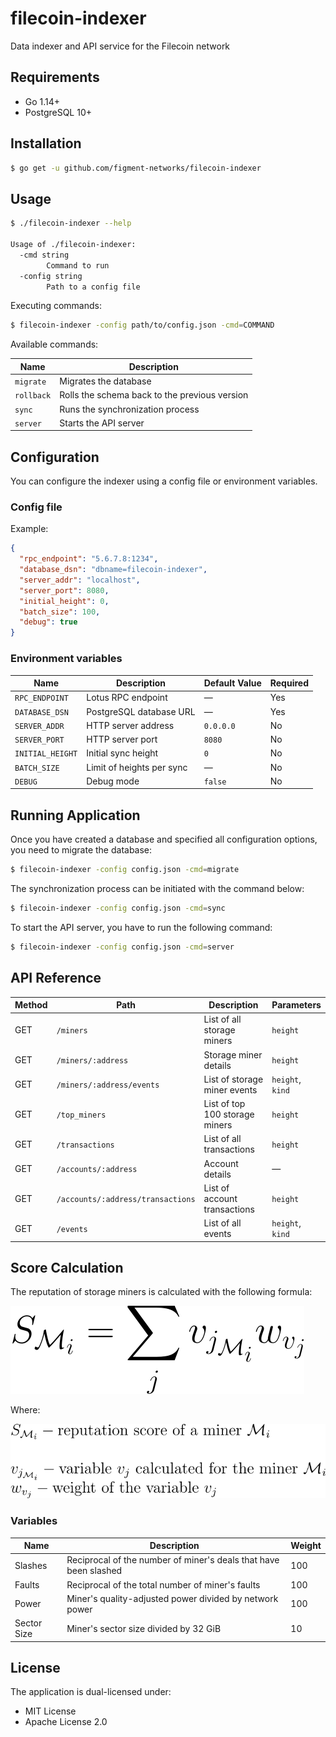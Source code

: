 # filecoin-indexer

Data indexer and API service for the Filecoin network

## Requirements

- Go 1.14+
- PostgreSQL 10+

## Installation

```bash
$ go get -u github.com/figment-networks/filecoin-indexer
```

## Usage

```bash
$ ./filecoin-indexer --help

Usage of ./filecoin-indexer:
  -cmd string
    	Command to run
  -config string
    	Path to a config file
```

Executing commands:

```bash
$ filecoin-indexer -config path/to/config.json -cmd=COMMAND
```

Available commands:

| Name       | Description                                   |
|------------|-----------------------------------------------|
| `migrate`  | Migrates the database                         |
| `rollback` | Rolls the schema back to the previous version |
| `sync`     | Runs the synchronization process              |
| `server`   | Starts the API server                         |

## Configuration

You can configure the indexer using a config file or environment variables.

### Config file

Example:

```json
{
  "rpc_endpoint": "5.6.7.8:1234",
  "database_dsn": "dbname=filecoin-indexer",
  "server_addr": "localhost",
  "server_port": 8080,
  "initial_height": 0,
  "batch_size": 100,
  "debug": true
}
```

### Environment variables

| Name             | Description               | Default Value | Required |
|------------------|---------------------------|---------------|----------|
| `RPC_ENDPOINT`   | Lotus RPC endpoint        | —             | Yes      |
| `DATABASE_DSN`   | PostgreSQL database URL   | —             | Yes      |
| `SERVER_ADDR`    | HTTP server address       | `0.0.0.0`     | No       |
| `SERVER_PORT`    | HTTP server port          | `8080`        | No       |
| `INITIAL_HEIGHT` | Initial sync height       | `0`           | No       |
| `BATCH_SIZE`     | Limit of heights per sync | —             | No       |
| `DEBUG`          | Debug mode                | `false`       | No       |

## Running Application

Once you have created a database and specified all configuration options, you need to migrate the database:

```bash
$ filecoin-indexer -config config.json -cmd=migrate
```

The synchronization process can be initiated with the command below:

```bash
$ filecoin-indexer -config config.json -cmd=sync
```

To start the API server, you have to run the following command:

```bash
$ filecoin-indexer -config config.json -cmd=server
```

## API Reference

| Method | Path                              | Description                    | Parameters       |
|--------|-----------------------------------|--------------------------------|------------------|
| GET    | `/miners`                         | List of all storage miners     | `height`         |
| GET    | `/miners/:address`                | Storage miner details          | `height`         |
| GET    | `/miners/:address/events`         | List of storage miner events   | `height`, `kind` |
| GET    | `/top_miners`                     | List of top 100 storage miners | `height`         |
| GET    | `/transactions`                   | List of all transactions       | `height`         |
| GET    | `/accounts/:address`              | Account details                | —                |
| GET    | `/accounts/:address/transactions` | List of account transactions   | `height`         |
| GET    | `/events`                         | List of all events             | `height`, `kind` |

## Score Calculation

The reputation of storage miners is calculated with the following formula:

![Score formula](assets/score-formula.svg)

Where:

![Symbol description](assets/symbol-description.svg)

### Variables

| Name        | Description                                                      | Weight |
|-------------|------------------------------------------------------------------|--------|
| Slashes     | Reciprocal of the number of miner's deals that have been slashed | 100    |
| Faults      | Reciprocal of the total number of miner's faults                 | 100    |
| Power       | Miner's quality-adjusted power divided by network power          | 100    |
| Sector Size | Miner's sector size divided by 32 GiB                            | 10     |

## License

The application is dual-licensed under:

- MIT License
- Apache License 2.0
